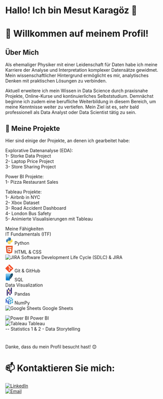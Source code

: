 
 #       Hallo! Ich bin Mesut Karagöz 👋
 
 # 🤝 Willkommen auf meinem Profil!
 
 
 
 ## Über Mich
 Als ehemaliger Physiker mit einer Leidenschaft für Daten habe ich meine Karriere der Analyse und Interpretation komplexer Datensätze gewidmet. 
 Mein wissenschaftlicher Hintergrund ermöglicht es mir, analytisches Denken mit praktischen Lösungen zu verbinden.
 
 Aktuell erweitere ich mein Wissen in Data Science durch praxisnahe Projekte, Online-Kurse und kontinuierliches Selbststudium.
 Demnächst beginne ich zudem eine berufliche Weiterbildung in diesem Bereich, um meine Kenntnisse weiter zu vertiefen.
 Mein Ziel ist es, sehr bald professionell als Data Analyst oder Data Scientist tätig zu sein.
 
 ## 💼 Meine Projekte
 Hier sind einige der Projekte, an denen ich gearbeitet habe: <br>
 
  Explorative Datenanalyse (EDA):  <br>
 1- Storke Data Project  <br>
 2- Laptop Price Project  <br>
 3- Store Sharing Project  <br>
 
 Power BI Projekte:  <br>
 1- Pizza Restaurant Sales  <br>
 
  Tableau Projekte:   <br>
 1- Airbnb in NYC  <br>
 2- Xbox Dataset  <br>
 3- Road Accident Dashboard  <br>
 4- London Bus Safety  <br>
 5- Animierte Visualisierungen mit Tableau   <br>
 
 Meine Fähigkeiten  <br>
 IT Fundamentals (ITF)  <br>
 <img src="https://raw.githubusercontent.com/devicons/devicon/master/icons/python/python-original.svg" alt="Python" width="25" height="25"/> Python  <br>
 <img src="https://raw.githubusercontent.com/devicons/devicon/master/icons/html5/html5-original.svg" alt="HTML5" width="25" height="25"/> HTML & CSS   <br>
 <img src="https://w7.pngwing.com/pngs/621/453/png-transparent-jira-software-issue-tracking-system-atlassian-software-development-software-computer-software-jira-logo-computer-software-thumbnail.png" alt="JIRA" width="40" height="40"/>
 Software Development Life Cycle (SDLC) & JIRA  <br>
 
 <img src="https://raw.githubusercontent.com/devicons/devicon/master/icons/git/git-original.svg" alt="Git" width="25" height="25"/> Git & GitHub   <br>
 <img src="https://raw.githubusercontent.com/devicons/devicon/master/icons/sqlite/sqlite-original.svg" alt="SQL" width="25" height="25"/> SQL   <br>
 Data Visualization   <br>
 <img src="https://raw.githubusercontent.com/devicons/devicon/master/icons/pandas/pandas-original.svg" alt="Pandas" width="25" height="25"/> Pandas  <br> 
 <img src="https://raw.githubusercontent.com/devicons/devicon/master/icons/numpy/numpy-original.svg" alt="NumPy" width="25" height="25"/> NumPy <br> 
<img src="https://cdn.worldvectorlogo.com/logos/google-sheets-1.svg" alt="Google Sheets" width="40" height="40"/>  Google Sheets  <br> 
 
<img src="https://cdn.worldvectorlogo.com/logos/microsoft-power-bi.svg" alt="Power BI" width="40" height="40"/>  Power BI <br> 
<img src="https://raw.githubusercontent.com/devicons/devicon/master/icons/tableau/tableau-original.svg" alt="Tableau" width="40" height="40"/> Tableau  <br> 
 -- Statistics 1 & 2  -  Data Storytelling  <br>
 
 # 
 Danke, dass du mein Profil besucht hast! 😊 
 
 # 📫 Kontaktieren Sie mich:
 
 
 [![LinkedIn](https://img.shields.io/badge/LinkedIn-blue?logo=linkedin&style=for-the-badge)](https://www.linkedin.com/in/mesut-karag%C3%B6z-181733260/)  
 [![Email](https://img.shields.io/badge/Email-red?logo=gmail&style=for-the-badge)](mailto:mesutkrgz65@gmail.com)

